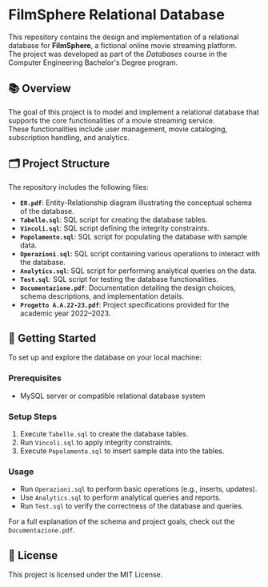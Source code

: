 # FilmSphere Relational Database

This repository contains the design and implementation of a relational database for **FilmSphere**, a fictional online movie streaming platform.  
The project was developed as part of the *Databases* course in the Computer Engineering Bachelor's Degree program.

## 📚 Overview

The goal of this project is to model and implement a relational database that supports the core functionalities of a movie streaming service.  
These functionalities include user management, movie cataloging, subscription handling, and analytics.

## 🗂️ Project Structure

The repository includes the following files:

- **`ER.pdf`**: Entity-Relationship diagram illustrating the conceptual schema of the database.
- **`Tabelle.sql`**: SQL script for creating the database tables.
- **`Vincoli.sql`**: SQL script defining the integrity constraints.
- **`Popolamento.sql`**: SQL script for populating the database with sample data.
- **`Operazioni.sql`**: SQL script containing various operations to interact with the database.
- **`Analytics.sql`**: SQL script for performing analytical queries on the data.
- **`Test.sql`**: SQL script for testing the database functionalities.
- **`Documentazione.pdf`**: Documentation detailing the design choices, schema descriptions, and implementation details.
- **`Progetto A.A.22-23.pdf`**: Project specifications provided for the academic year 2022–2023.

## 🚀 Getting Started

To set up and explore the database on your local machine:

### Prerequisites

- MySQL server or compatible relational database system

### Setup Steps

1. Execute `Tabelle.sql` to create the database tables.
2. Run `Vincoli.sql` to apply integrity constraints.
3. Execute `Popolamento.sql` to insert sample data into the tables.

### Usage

- Run `Operazioni.sql` to perform basic operations (e.g., inserts, updates).
- Use `Analytics.sql` to perform analytical queries and reports.
- Run `Test.sql` to verify the correctness of the database and queries.

For a full explanation of the schema and project goals, check out the `Documentazione.pdf`.

## 📄 License

This project is licensed under the MIT License.
